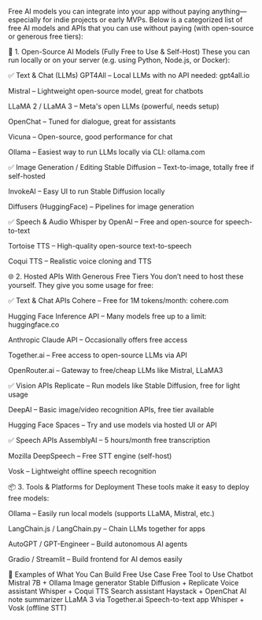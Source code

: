 Free AI models you can integrate into your app without paying anything—especially for indie projects or early MVPs. Below is a categorized list of free AI models and APIs that you can use without paying (with open-source or generous free tiers):

🧠 1. Open-Source AI Models (Fully Free to Use & Self-Host)
These you can run locally or on your server (e.g. using Python, Node.js, or Docker):

✅ Text & Chat (LLMs)
GPT4All – Local LLMs with no API needed: gpt4all.io

Mistral – Lightweight open-source model, great for chatbots

LLaMA 2 / LLaMA 3 – Meta's open LLMs (powerful, needs setup)

OpenChat – Tuned for dialogue, great for assistants

Vicuna – Open-source, good performance for chat

Ollama – Easiest way to run LLMs locally via CLI: ollama.com

✅ Image Generation / Editing
Stable Diffusion – Text-to-image, totally free if self-hosted

InvokeAI – Easy UI to run Stable Diffusion locally

Diffusers (HuggingFace) – Pipelines for image generation

✅ Speech & Audio
Whisper by OpenAI – Free and open-source for speech-to-text

Tortoise TTS – High-quality open-source text-to-speech

Coqui TTS – Realistic voice cloning and TTS

🌐 2. Hosted APIs With Generous Free Tiers
You don’t need to host these yourself. They give you some usage for free:

✅ Text & Chat APIs
Cohere – Free for 1M tokens/month: cohere.com

Hugging Face Inference API – Many models free up to a limit: huggingface.co

Anthropic Claude API – Occasionally offers free access

Together.ai – Free access to open-source LLMs via API

OpenRouter.ai – Gateway to free/cheap LLMs like Mistral, LLaMA3

✅ Vision APIs
Replicate – Run models like Stable Diffusion, free for light usage

DeepAI – Basic image/video recognition APIs, free tier available

Hugging Face Spaces – Try and use models via hosted UI or API

✅ Speech APIs
AssemblyAI – 5 hours/month free transcription

Mozilla DeepSpeech – Free STT engine (self-host)

Vosk – Lightweight offline speech recognition

📦 3. Tools & Platforms for Deployment
These tools make it easy to deploy free models:

Ollama – Easily run local models (supports LLaMA, Mistral, etc.)

LangChain.js / LangChain.py – Chain LLMs together for apps

AutoGPT / GPT-Engineer – Build autonomous AI agents

Gradio / Streamlit – Build frontend for AI demos easily

🧪 Examples of What You Can Build Free
Use Case	Free Tool to Use
Chatbot	Mistral 7B + Ollama
Image generator	Stable Diffusion + Replicate
Voice assistant	Whisper + Coqui TTS
Search assistant	Haystack + OpenChat
AI note summarizer	LLaMA 3 via Together.ai
Speech-to-text app	Whisper + Vosk (offline STT)

